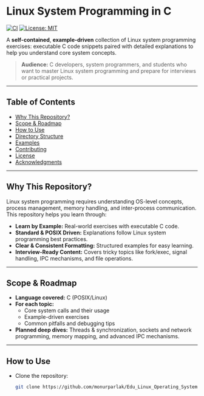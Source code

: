 # Linux System Programming in C

[![CI](https://img.shields.io/badge/CI-GitHub%20Actions-inactive.svg)](#)
[![License: MIT](https://img.shields.io/badge/License-MIT-yellow.svg)](LICENSE)

A **self-contained**, **example-driven** collection of Linux system programming exercises: executable C code snippets paired with detailed explanations to help you understand core system concepts.

> **Audience:** C developers, system programmers, and students who want to master Linux system programming and prepare for interviews or practical projects.

---

## Table of Contents
- [Why This Repository?](#why-this-repository)
- [Scope & Roadmap](#scope--roadmap)
- [How to Use](#how-to-use)
- [Directory Structure](#directory-structure)
- [Examples](#examples)
- [Contributing](#contributing)
- [License](#license)
- [Acknowledgments](#acknowledgments)

---

## Why This Repository?
Linux system programming requires understanding OS-level concepts, process management, memory handling, and inter-process communication. This repository helps you learn through:

- **Learn by Example:** Real-world exercises with executable C code.  
- **Standard & POSIX Driven:** Explanations follow Linux system programming best practices.  
- **Clear & Consistent Formatting:** Structured examples for easy learning.  
- **Interview-Ready Content:** Covers tricky topics like fork/exec, signal handling, IPC mechanisms, and file operations.

---

## Scope & Roadmap
- **Language covered:** C (POSIX/Linux)  
- **For each topic:**
  - Core system calls and their usage  
  - Example-driven exercises  
  - Common pitfalls and debugging tips  
- **Planned deep dives:** Threads & synchronization, sockets and network programming, memory mapping, and advanced IPC mechanisms.

---

## How to Use
- Clone the repository:
  ```bash
  git clone https://github.com/monurparlak/Edu_Linux_Operating_System.git
